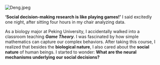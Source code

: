 ![Deng.jpeg](https://i.loli.net/2021/09/30/IQ1enLEGduXT6rU.jpg)

**‘Social decision-making research is like playing games!’** I said excitedly one night, after sitting four hours in my chair analyzing data.

As a biology major at Peking University, I accidentally walked into a classroom teaching ***Game Theory***. I was fascinated by how simple mathematics can capture our complex behaviors. After taking this course, I realized that besides the **biological nature**, I also cared about the **social nature** of human beings. I started to wonder: **What are the neural mechanisms underlying our social decisions?**
